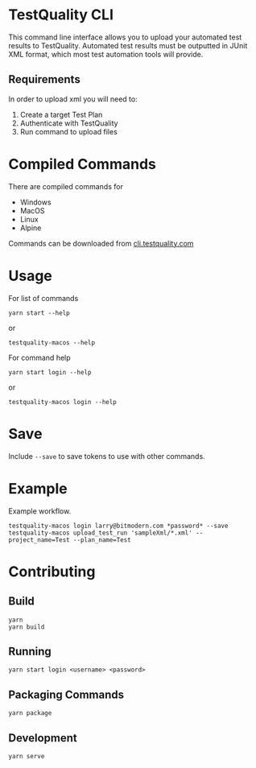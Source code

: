 # TestQuality CLI

This command line interface allows you to upload your automated test results to TestQuality. Automated test results must be outputted in JUnit XML format, which most test automation tools will provide.

## Requirements

In order to upload xml you will need to:
1. Create a target Test Plan
2. Authenticate with TestQuality
3. Run command to upload files

# Compiled Commands

There are compiled commands for 
* Windows
* MacOS
* Linux
* Alpine

Commands can be downloaded from [cli.testquality.com](http://cli.testquality.com)

# Usage

For list of commands

    yarn start --help
   
or

    testquality-macos --help
    
For command help

    yarn start login --help

or

    testquality-macos login --help
 
 # Save
 
 Include ```--save``` to save tokens to use with other commands.
 
 # Example
 
 Example workflow.
 
    testquality-macos login larry@bitmodern.com *password* --save
    testquality-macos upload_test_run 'sampleXml/*.xml' --project_name=Test --plan_name=Test
    
 # Contributing
 
 ## Build
    yarn
    yarn build
 
 ## Running
    yarn start login <username> <password>
    
 ## Packaging Commands
    yarn package
    
 ## Development
    yarn serve

